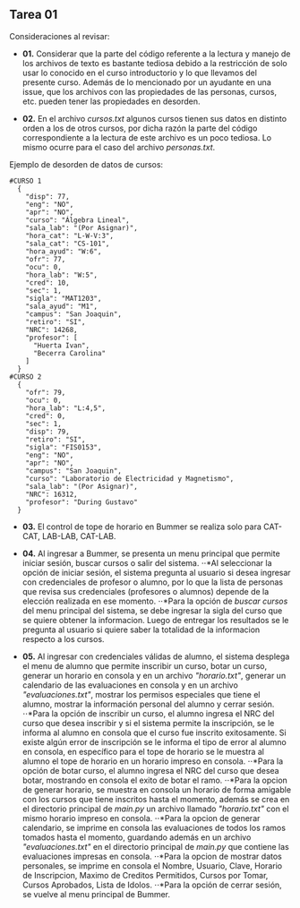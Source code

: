 ﻿## Tarea 01

Consideraciones al revisar:

* **01.** Considerar que la parte del código referente a la lectura y manejo de los archivos de texto es bastante tediosa debido a la restricción de solo usar lo conocido en el curso introductorio y lo que llevamos del presente curso. Además de lo mencionado por un ayudante en una issue, que los archivos con las propiedades de las personas, cursos, etc. pueden tener las propiedades en desorden.

* **02.** En el archivo *cursos.txt* algunos cursos tienen sus datos en distinto orden a los de otros cursos, por dicha razón la parte del código correspondiente a la lectura de este archivo es un poco tediosa. Lo mismo ocurre para el caso del archivo *personas.txt*.

Ejemplo de desorden de datos de cursos:
```
#CURSO 1
  {
    "disp": 77,
    "eng": "NO",
    "apr": "NO",
    "curso": "Álgebra Lineal",
    "sala_lab": "(Por Asignar)",
    "hora_cat": "L-W-V:3",
    "sala_cat": "CS-101",
    "hora_ayud": "W:6",
    "ofr": 77,
    "ocu": 0,
    "hora_lab": "W:5",
    "cred": 10,
    "sec": 1,
    "sigla": "MAT1203",
    "sala_ayud": "M1",
    "campus": "San Joaquin",
    "retiro": "SI",
    "NRC": 14268,
    "profesor": [
      "Huerta Ivan",
      "Becerra Carolina"
    ]
  }
#CURSO 2
  {
    "ofr": 79,
    "ocu": 0,
    "hora_lab": "L:4,5",
    "cred": 0,
    "sec": 1,
    "disp": 79,
    "retiro": "SI",
    "sigla": "FIS0153",
    "eng": "NO",
    "apr": "NO",
    "campus": "San Joaquin",
    "curso": "Laboratorio de Electricidad y Magnetismo",
    "sala_lab": "(Por Asignar)",
    "NRC": 16312,
    "profesor": "During Gustavo"
  } 
```

* **03.** El control de tope de horario en Bummer se realiza solo para CAT-CAT, LAB-LAB, CAT-LAB.

* **04.** Al ingresar a Bummer, se presenta un menu principal que permite iniciar sesión, buscar cursos o salir del sistema.
⋅⋅*Al seleccionar la opción de iniciar sesión, el sistema pregunta al usuario si desea ingresar con credenciales de profesor o alumno, por lo que la lista de personas que revisa sus credenciales (profesores o alumnos) depende de la elección realizada en ese momento. 
⋅⋅*Para la opción de *buscar cursos* del menu principal del sistema, se debe ingresar la sigla del curso que se quiere obtener la informacion. Luego de entregar los resultados se le pregunta al usuario si quiere saber la totalidad de la informacion respecto a los cursos.

* **05.** Al ingresar con credenciales válidas de alumno, el sistema desplega el menu de alumno que permite inscribir un curso, botar un curso, generar un horario en consola y en un archivo *"horario.txt"*, generar un calendario de las evaluaciones en consola y en un archivo *"evaluaciones.txt"*,
mostrar los permisos especiales que tiene el alumno,
mostrar la información personal del alumno y cerrar sesión.
⋅⋅*Para la opción de inscribir un curso, el alumno ingresa
el NRC del curso que desea inscribir y si el sistema permite la inscripción, 
se le informa al alumno
en consola que el curso fue inscrito exitosamente.
Si existe algún error de inscripción se le informa el tipo de error al alumno en consola, en
específico para el tope de horario se le muestra al alumno el tope de horario en un horario impreso en consola.
⋅⋅*Para la opción de botar curso, el alumno ingresa el NRC del curso que desea botar, mostrando en consola el exito de botar el ramo.
⋅⋅*Para la opcion de generar horario, se muestra en consola un horario de forma amigable con los cursos que tiene inscritos hasta el momento,
además se crea en el directorio principal de *main.py* un archivo llamado *"horario.txt"* con el mismo horario 
impreso en consola.
⋅⋅*Para la opcion de generar calendario, se imprime en consola las evaluaciones de todos los ramos tomados hasta el momento, 
guardando además en un archivo *"evaluaciones.txt"* en el directorio principal de *main.py* que contiene las evaluaciones impresas en consola.
⋅⋅*Para la opcion de mostrar datos personales, se imprime en consola el Nombre, Usuario, Clave, Horario de Inscripcion, Maximo de Creditos Permitidos, Cursos por Tomar, Cursos Aprobados, Lista de Idolos.
⋅⋅*Para la opción de cerrar sesión, se vuelve al menu principal de Bummer.